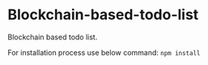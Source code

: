 # Blockchain-based-todo-list
Blockchain based todo list. 

For installation process use below command: 
```npm install```
